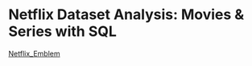 # Netflix Dataset Analysis: Movies & Series with SQL

[Netflix_Emblem](https://github.com/Gouthami9Gottimukkala/netflix_sql_project/blob/main/Emblem.png)
